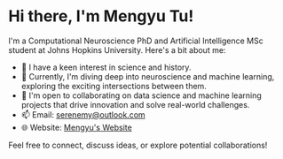 # Hi there, I'm Mengyu Tu!

I'm a Computational Neuroscience PhD and Artificial Intelligence MSc student at Johns Hopkins University. Here's a bit about me:

- 👀 I have a keen interest in science and history.
- 🌱 Currently, I'm diving deep into neuroscience and machine learning, exploring the exciting intersections between them.
- 💼 I'm open to collaborating on data science and machine learning projects that drive innovation and solve real-world challenges.
- 📫 Email: [serenemy@outlook.com](mailto:serenemy@outlook.com) 
- 🌐 Website: [Mengyu's Website](https://mengyu-tu.github.io/mengyu_tu.github.io/)

Feel free to connect, discuss ideas, or explore potential collaborations!

<!---
Mengyu-TU/Mengyu-TU is a ✨ special ✨ repository because its `README.md` (this file) appears on your GitHub profile.
You can click the Preview link to take a look at your changes.
--->

